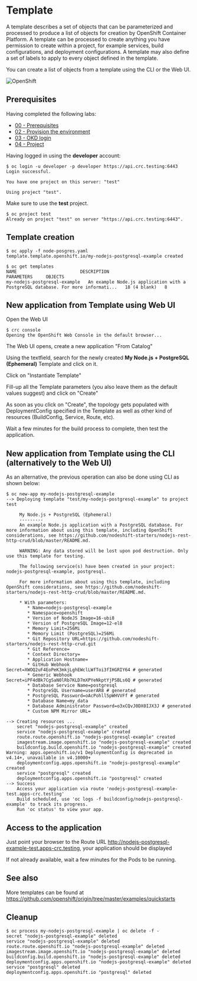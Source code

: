 # Template 

A template describes a set of objects that can be parameterized and processed to produce a list of objects for creation by OpenShift Container Platform. A template can be processed to create anything you have permission to create within a project, for example services, build configurations, and deployment configurations. A template may also define a set of labels to apply to every object defined in the template.

You can create a list of objects from a template using the CLI or the Web UI.

![OpenShift](https://img.shields.io/badge/OpenShift-informational?logo=Red%20Hat%20Open%20Shift&color=black&logoColor=red&style=for-the-badge&logoWidth=30)


## Prerequisites

Having completed the following labs:

- [00 - Prerequisites](../00-Prerequisites/README.md)
- [02 - Provision the environment](../02-Provision_the_environment/README.md)
- [03 - OKD login](../03-OKD_login/README.md)
- [04 - Project](../04-Project/README.md)

Having logged in using the **developer** account:

```console
$ oc login -u developer -p developer https://api.crc.testing:6443     
Login successful.

You have one project on this server: "test"

Using project "test".
```

Make sure to use the **test** project.

```console
$ oc project test
Already on project "test" on server "https://api.crc.testing:6443".
```


## Template creation 

```console
$ oc apply -f node-posgres.yaml
template.template.openshift.io/my-nodejs-postgresql-example created
```


```console
$ oc get templates 
NAME                        DESCRIPTION                                                                        PARAMETERS     OBJECTS
my-nodejs-postgresql-example   An example Node.js application with a PostgreSQL database. For more informati...   18 (4 blank)   8
```


## New application from Template using Web UI

Open the Web UI

```console
$ crc console
Opening the OpenShift Web Console in the default browser...
```

The Web UI opens, create a new application "From Catalog"

Using the textfield, search for the newly created **My Node.js + PostgreSQL (Ephemeral)** Template and click on it.

Click on "Instantiate Template"

Fill-up all the Template parameters (you also leave them as the default values suggest) and click on "Create"

As soon as you click on "Create", the topology gets populated with DeploymentConfig specified in the Template as well as other kind of resources (BuildConfig, Service, Route, etc).

Wait a few minutes for the build process to complete, then test the application.

## New application from Template using the CLI (alternatively to the Web UI)

As an alternative, the previous operation can also be done using CLI as shown below:

```console
$ oc new-app my-nodejs-postgresql-example
--> Deploying template "test/my-nodejs-postgresql-example" to project test

     My Node.js + PostgreSQL (Ephemeral)
     ---------
     An example Node.js application with a PostgreSQL database. For more information about using this template, including OpenShift considerations, see https://github.com/nodeshift-starters/nodejs-rest-http-crud/blob/master/README.md.
     
     WARNING: Any data stored will be lost upon pod destruction. Only use this template for testing.

     The following service(s) have been created in your project: nodejs-postgresql-example, postgresql.
     
     For more information about using this template, including OpenShift considerations, see https://github.com/nodeshift-starters/nodejs-rest-http-crud/blob/master/README.md.

     * With parameters:
        * Name=nodejs-postgresql-example
        * Namespace=openshift
        * Version of NodeJS Image=16-ubi8
        * Version of PostgreSQL Image=12-el8
        * Memory Limit=256Mi
        * Memory Limit (PostgreSQL)=256Mi
        * Git Repository URL=https://github.com/nodeshift-starters/nodejs-rest-http-crud.git
        * Git Reference=
        * Context Directory=
        * Application Hostname=
        * GitHub Webhook Secret=XWOQ2uF4EoPeK3mkjLghEWclLWfToi3fIHGRIY64 # generated
        * Generic Webhook Secret=iPF4dBk7CgSaN0lRb7KLD7mXPYeNkptYjPSBLs6Q # generated
        * Database Service Name=postgresql
        * PostgreSQL Username=userAR8 # generated
        * PostgreSQL Password=oAcPohll5pWHVVFf # generated
        * Database Name=my_data
        * Database Administrator Password=o3xCQvJ0DX0IJX3J # generated
        * Custom NPM Mirror URL=

--> Creating resources ...
    secret "nodejs-postgresql-example" created
    service "nodejs-postgresql-example" created
    route.route.openshift.io "nodejs-postgresql-example" created
    imagestream.image.openshift.io "nodejs-postgresql-example" created
    buildconfig.build.openshift.io "nodejs-postgresql-example" created
Warning: apps.openshift.io/v1 DeploymentConfig is deprecated in v4.14+, unavailable in v4.10000+
    deploymentconfig.apps.openshift.io "nodejs-postgresql-example" created
    service "postgresql" created
    deploymentconfig.apps.openshift.io "postgresql" created
--> Success
    Access your application via route 'nodejs-postgresql-example-test.apps-crc.testing' 
    Build scheduled, use 'oc logs -f buildconfig/nodejs-postgresql-example' to track its progress.
    Run 'oc status' to view your app.
```

## Access to the application

Just point your browser to the Route URL http://nodejs-postgresql-example-test.apps-crc.testing, your application should be displayed


If not already available, wait a few minutes for the Pods to be running.


## See also

More templates can be found at https://github.com/openshift/origin/tree/master/examples/quickstarts

## Cleanup

```console
$ oc process my-nodejs-postgresql-example | oc delete -f -
secret "nodejs-postgresql-example" deleted
service "nodejs-postgresql-example" deleted
route.route.openshift.io "nodejs-postgresql-example" deleted
imagestream.image.openshift.io "nodejs-postgresql-example" deleted
buildconfig.build.openshift.io "nodejs-postgresql-example" deleted
deploymentconfig.apps.openshift.io "nodejs-postgresql-example" deleted
service "postgresql" deleted
deploymentconfig.apps.openshift.io "postgresql" deleted
```